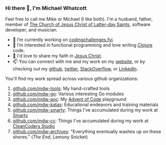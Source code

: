 <!--
**mdwhatcott/mdwhatcott** is a ✨ _special_ ✨ repository because its `README.md` (this file) appears on your GitHub profile.
-->

### Hi there 👋, I'm Michael Whatcott

Feel free to call me Mike or Michael (I like both). I'm a husband, father, member of [The Church of Jesus Christ of Latter-day Saints](http://ChurchofJesusChrist.org), software developer, and musician.

- 🔭 I’m currently working on [codingchallenges.fyi](https://codingchallenges.fyi/).
- 🌱 I’m interested in functional programming and love writing [Clojure](https://clojure.org/) code.
- 💬 I'd love to share my faith in [Jesus Christ](https://michaelwhatcott.com/topics/#jesus-christ).
- 📫 You can connect with me and my work on my [website](https://michaelwhatcott.com), or by checking out my [github](https://github.com/mdwhatcott), [twitter](https://twitter.com/mdwhatcott), [StackOverflow](http://stackoverflow.com/users/605022/mdwhatcott), or [LinkedIn](https://www.linkedin.com/in/mikewhatcott).

You'll find my work spread across various github organizations:

1. [github.com/mdw-tools](https://github.com/mdw-tools): My hand-crafted tools
1. [github.com/mdw-go](https://github.com/mdw-go): Various interesting Go modules
1. [github.com/mdw-aoc](https://github.com/mdw-aoc): My [Advent of Code](https://adventofcode.com) playground
1. [github.com/mdw-katas](https://github.com/mdw-katas): Educational endeavors and training materials
1. [github.com/mdw-smarty](https://github.com/mdw-smarty): Things I've accumulated during my work at [Smarty](https://www.smarty.com)
1. [github.com/mdw-cc](https://github.com/mdw-cc): Things I've accumulated during my work at [CleanCoders Studio](https://cleancoders.com/)
1. [github.com/mdw-archives](https://github.com/mdw-archives): "Everything eventually washes up on these shores." (_The End_, Lemony Snicket)
